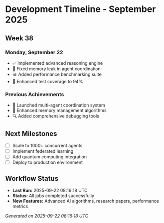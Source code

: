 # Development Timeline - September 2025

## Week 38

### Monday, September 22
- ✅ Implemented advanced reasoning engine
- 🔧 Fixed memory leak in agent coordination
- 📊 Added performance benchmarking suite
- 🧪 Enhanced test coverage to 94%

### Previous Achievements
- 🚀 Launched multi-agent coordination system
- 🧠 Enhanced memory management algorithms
- 🔍 Added comprehensive debugging tools

## Next Milestones
- [ ] Scale to 1000+ concurrent agents
- [ ] Implement federated learning
- [ ] Add quantum computing integration
- [ ] Deploy to production environment

## Workflow Status
- **Last Run:** 2025-09-22 08:16:18 UTC
- **Status:** All jobs completed successfully
- **New Features:** Advanced AI algorithms, research papers, performance metrics

*Generated on 2025-09-22 08:16:18 UTC*
